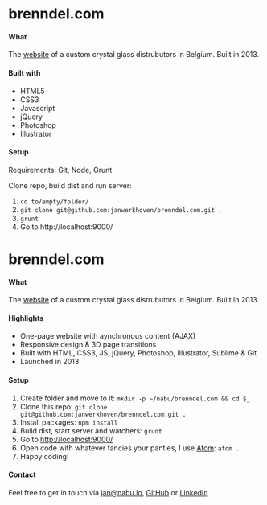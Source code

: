 # brenndel.com

#### What
The [website](http://brenndel.com/) of a custom crystal glass distrubutors in Belgium. Built in 2013.

#### Built with
* HTML5
* CSS3
* Javascript
* jQuery
* Photoshop
* Illustrator

#### Setup
Requirements: Git, Node, Grunt

Clone repo, build dist and run server:

1. `cd to/empty/folder/`
2. `git clone git@github.com:janwerkhoven/brenndel.com.git .`
3. `grunt`
4. Go to http://localhost:9000/


# brenndel.com

#### What
The [website](http://brenndel.com/) of a custom crystal glass distrubutors in Belgium. Built in 2013. 

#### Highlights
* One-page website with aynchronous content (AJAX)
* Responsive design & 3D page transitions
* Built with HTML, CSS3, JS, jQuery, Photoshop, Illustrator, Sublime & Git
* Launched in 2013

#### Setup
1. Create folder and move to it: `mkdir -p ~/nabu/brenndel.com && cd $_`
2. Clone this repo: `git clone git@github.com:janwerkhoven/brenndel.com.git .`
3. Install packages: `npm install`
4. Build dist, start server and watchers: `grunt`
5. Go to [http://localhost:9000/](http://localhost:9000/)
6. Open code with whatever fancies your panties, I use [Atom](https://atom.io/): `atom .`
7. Happy coding!

#### Contact
Feel free to get in touch via <a href="mailto:jan@nabu.io">jan@nabu.io</a>, [GitHub](https://github.com/janwerkhoven) or [LinkedIn](https://au.linkedin.com/pub/jan-werkhoven/10/64/b30)
